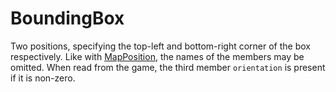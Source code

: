 # BoundingBox

Two positions, specifying the top-left and bottom-right corner of the box respectively. Like with [MapPosition](runtime:MapPosition), the names of the members may be omitted. When read from the game, the third member `orientation` is present if it is non-zero.

